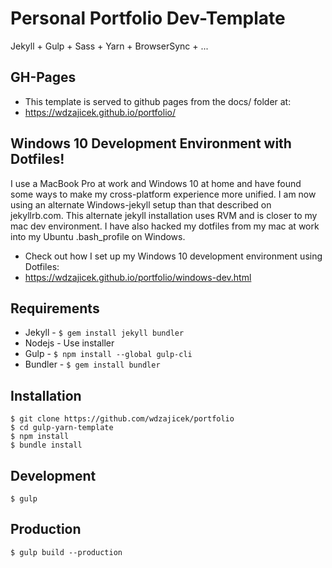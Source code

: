 # Personal Portfolio Dev-Template

Jekyll + Gulp + Sass + Yarn + BrowserSync + ...

## GH-Pages

* This template is served to github pages from the docs/ folder at:
* https://wdzajicek.github.io/portfolio/

## Windows 10 Development Environment with Dotfiles!

I use a MacBook Pro at work and Windows 10 at home and have found some ways to make my cross-platform experience more unified. I am now using an alternate Windows-jekyll setup than that described on jekyllrb.com. This alternate jekyll installation uses RVM and is closer to my mac dev environment. I have also hacked my dotfiles from my mac at work into my Ubuntu .bash_profile on Windows.
* Check out how I set up my Windows 10 development environment using Dotfiles:
* https://wdzajicek.github.io/portfolio/windows-dev.html

## Requirements
* Jekyll - `$ gem install jekyll bundler`
* Nodejs - Use installer
* Gulp - `$ npm install --global gulp-cli`
* Bundler - `$ gem install bundler`

##  Installation
	$ git clone https://github.com/wdzajicek/portfolio
	$ cd gulp-yarn-template
	$ npm install
	$ bundle install

## Development
	$ gulp

## Production
	$ gulp build --production
